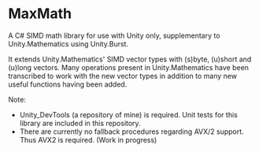 # MaxMath
A C# SIMD math library for use with Unity only, supplementary to Unity.Mathematics using Unity.Burst. 

It extends Unity.Mathematics' SIMD vector types with (s)byte, (u)short and (u)long vectors. 
Many operations present in Unity.Mathematics have been transcribed to work with the new vector types in addition to many new useful functions having been added.

Note: 
- Unity_DevTools (a repository of mine) is required. Unit tests for this library are included in this repository.
- There are currently no fallback procedures regarding AVX/2 support. Thus AVX2 is required. (Work in progress)
